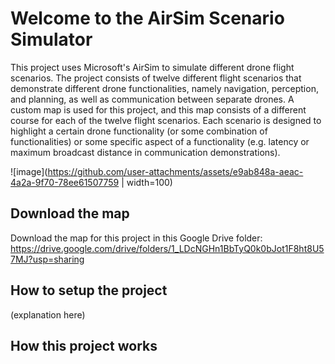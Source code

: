 # Welcome to the AirSim Scenario Simulator

This project uses Microsoft's AirSim to simulate different drone flight scenarios. The project consists of twelve different flight scenarios that demonstrate different drone functionalities, namely navigation, perception, and planning, as well as communication between separate drones. A custom map is used for this project, and this map consists of a different course for each of the twelve flight scenarios.  Each scenario is designed to highlight a certain drone functionality (or some combination of functionalities) or some specific aspect of a functionality (e.g. latency or maximum broadcast distance in communication demonstrations).

![image](https://github.com/user-attachments/assets/e9ab848a-aeac-4a2a-9f70-78ee61507759 | width=100)

## Download the map

Download the map for this project in this Google Drive folder: https://drive.google.com/drive/folders/1_LDcNGHn1BbTyQ0k0bJot1F8ht8U57MJ?usp=sharing

## How to setup the project

(explanation here)

## How this project works

